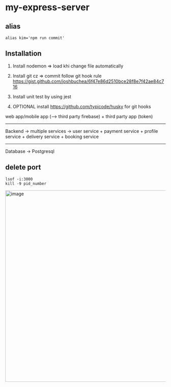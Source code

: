 # my-express-server


## alias

```
alias kim='npm run commit'
```

## Installation

1. Install nodemon => load khi change file automatically
2. Install git cz => commit follow git hook rule https://gist.github.com/joshbuchea/6f47e86d2510bce28f8e7f42ae84c716
3. Install unit test by using jest

4. OPTIONAL install https://github.com/typicode/husky for git hooks


web app/mobile app (--> third party firebase) + third party app (token)

----------

Backend -> multiple services -> user service + payment service + profile service + delivery service + booking service

----------

Database -> Postgresql


## delete port

```
lsof -i:3000
kill -9 pid_number
```

<img width="599" alt="image" src="https://github.com/Kimuchan0312/my-express-server/assets/75709261/f3280e60-dab7-4559-889c-83e89ce37a68">
